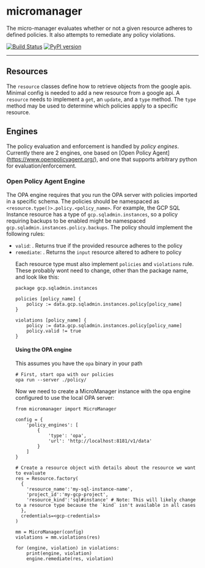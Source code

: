 # micromanager

The micro-manager evaluates whether or not a given resource adheres to defined policies. It also attempts to remediate any policy violations.

[![Build Status](https://travis-ci.com/cleardataeng/micromanager.svg?branch=master)](https://travis-ci.com/cleardataeng/micromanager)
[![PyPI version](https://badge.fury.io/py/micromanager.svg)](https://badge.fury.io/py/micromanager)


---

## Resources

The `resource` classes define how to retrieve objects from the google apis. Minimal config is needed to add a new resource from a google api. A `resource` needs to implement a `get`, an `update`, and a `type` method. The `type` method may be used to determine which policies apply to a specific resource.


## Engines

The policy evaluation and enforcement is handled by _policy engines_. Currently there are 2 engines, one based on [Open Policy Agent] (https://www.openpolicyagent.org/), and one that supports arbitrary python for evaluation/enforcement.

### Open Policy Agent Engine

The OPA engine requires that you run the OPA server with policies imported in a specific schema. The policies should be namespaced as `<resource.type()>.policy.<policy_name>`. For example, the GCP SQL Instance resource has a type of `gcp.sqladmin.instances`, so a policy requiring backups to be enabled might be namespaced `gcp.sqladmin.instances.policy.backups`. The policy should implement the following rules:

* `valid`: <boolean>. Returns true if the provided resource adheres to the policy
* `remediate`: <object>. Returns the `input` resource altered to adhere to policy

Each resource type must also implement `policies` and `violations` rule. These probably wont need to change, other than the package name, and look like this:

```
package gcp.sqladmin.instances

policies [policy_name] {
    policy := data.gcp.sqladmin.instances.policy[policy_name]
}

violations [policy_name] {
    policy := data.gcp.sqladmin.instances.policy[policy_name]
    policy.valid != true
}
```

#### Using the OPA engine

This assumes you have the `opa` binary in your path

```
# First, start opa with our policies
opa run --server ./policy/
```

Now we need to create a MicroManager instance with the opa engine configured to use the local OPA server:

```
from micromanager import MicroManager

config = {
    'policy_engines': [
        {
            'type': 'opa',
            'url': 'http://localhost:8181/v1/data'
        }
    ]
}

# Create a resource object with details about the resource we want to evaluate
res = Resource.factory(
  {
    'resource_name':'my-sql-instance-name',
    'project_id':'my-gcp-project',
    'resource_kind':'sql#instance' # Note: This will likely change to a resource type because the `kind` isn't available in all cases
  },
  credentials=<gcp-credentials>
)

mm = MicroManager(config)
violations = mm.violations(res)

for (engine, violation) in violations:
    print(engine, violation)
    engine.remediate(res, violation)
```
